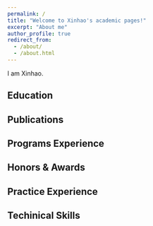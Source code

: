 ```yaml
---
permalink: /
title: "Welcome to Xinhao's academic pages!"
excerpt: "About me"
author_profile: true
redirect_from: 
  - /about/
  - /about.html
---
```



I am Xinhao.




<h2 id="education"> Education</h2>
<h2 id="publications"> Publications</h2>
<h2 id="programs"> Programs Experience</h2>
<h2 id="honors"> Honors & Awards</h2>
<h2 id="practice"> Practice Experience</h2>
<h2 id="techinical"> Techinical Skills</h2>
